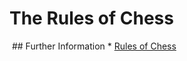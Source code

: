 ﻿# The Rules of Chess
﻿
﻿## Further Information
﻿* [Rules of Chess](https://en.wikipedia.org/wiki/Rules_of_chess)
